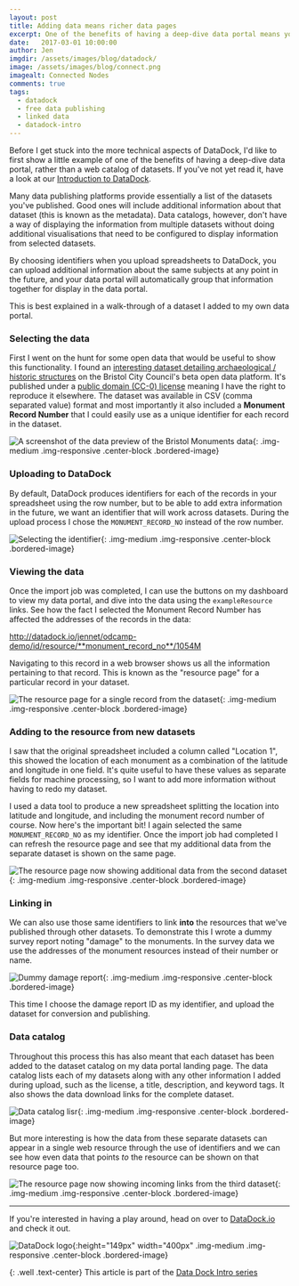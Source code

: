 ```yaml
---
layout: post
title: Adding data means richer data pages
excerpt: One of the benefits of having a deep-dive data portal means you can add data later to enrich your data pages
date:   2017-03-01 10:00:00
author: Jen
imgdir:	/assets/images/blog/datadock/
image: /assets/images/blog/connect.png
imagealt: Connected Nodes
comments: true
tags:
  - datadock
  - free data publishing
  - linked data
  - datadock-intro
---
```


Before I get stuck into the more technical aspects of DataDock, I'd like to first show a little example of one of the benefits of having a deep-dive data portal, rather than a web catalog of datasets. If you've not yet read it, have a look at our [Introduction to DataDock](/blog/2017/02/28/introducing-datadock.html).

Many data publishing platforms provide essentially a list of the datasets you've published. Good ones will include additional information about that dataset (this is known as the metadata). Data catalogs, however, don't have a way of displaying the information from multiple datasets without doing additional visualisations that need to be configured to display information from selected datasets.

By choosing identifiers when you upload spreadsheets to DataDock, you can upload additional information about the same subjects at any point in the future, and your data portal will automatically group that information together for display in the data portal.

This is best explained in a walk-through of a dataset I added to my own data portal.

### Selecting the data

First I went on the hunt for some open data that would be useful to show this functionality. I found an [interesting dataset detailing archaeological / historic structures](https://opendata.bristol.gov.uk/Land-Use/Bristol-Monuments/nyj9-igak) on the Bristol City Council's beta open data platform. It's published under a [public domain (CC-0) license](https://creativecommons.org/publicdomain/zero/1.0/legalcode) meaning I have the right to reproduce it elsewhere. The dataset was available in CSV (comma separated value) format and most importantly it also included a **Monument Record Number** that I could easily use as a unique identifier for each record in the dataset.

![A screenshot of the data preview of the Bristol Monuments data]({{page.imgdir}}bristol_monuments_preview.png){: .img-medium .img-responsive .center-block .bordered-image}

### Uploading to DataDock

By default, DataDock produces identifiers for each of the records in your spreadsheet using the row number, but to be able to add extra information in the future, we want an identifier that will work across datasets. During the upload process I chose the <code>MONUMENT_RECORD_NO</code> instead of the row number. 

![Selecting the identifier]({{page.imgdir}}bristol_monuments_identifiers.png){: .img-medium .img-responsive .center-block .bordered-image}

### Viewing the data

Once the import job was completed, I can use the buttons on my dashboard to view my data portal, and dive into the data using the <code>exampleResource</code> links. See how the fact I selected the Monument Record Number has affected the addresses of the records in the data:

http://datadock.io/jennet/odcamp-demo/id/resource/**monument_record_no**/1054M

Navigating to this record in a web browser shows us all the information pertaining to that record. This is known as the "resource page" for a particular record in your dataset.

![The resource page for a single record from the dataset]({{page.imgdir}}bristol_monuments_resource.png){: .img-medium .img-responsive .center-block .bordered-image}

### Adding to the resource from new datasets

I saw that the original spreadsheet included a column called "Location 1", this showed the location of each monument as a combination of the latitude and longitude in one field. It's quite useful to have these values as separate fields for machine processing, so I want to add more information without having to redo my dataset.

I used a data tool to produce a new spreadsheet splitting the location into latitude and longitude, and including the monument record number of course. Now here's the important bit! I again selected the same <code>MONUMENT_RECORD_NO</code> as my identifier. Once the import job had completed I can refresh the resource page and see that my additional data from the separate dataset is shown on the same page.
  
 ![The resource page now showing additional data from the second dataset]({{page.imgdir}}bristol_monuments_resource2.png){: .img-medium .img-responsive .center-block .bordered-image}
 
### Linking in
 
We can also use those same identifiers to link **into** the resources that we've published through other datasets. To demonstrate this I wrote a dummy survey report noting "damage" to the monuments. In the survey data we use the addresses of the monument resources instead of their number or name.

![Dummy damage report]({{page.imgdir}}dummy_damage.png){: .img-medium .img-responsive .center-block .bordered-image}

This time I choose the damage report ID as my identifier, and upload the dataset for conversion and publishing.

### Data catalog

Throughout this process this has also meant that each dataset has been added to the dataset catalog on my data portal landing page. The data catalog lists each of my datasets along with any other information I added during upload, such as the license, a title, description, and keyword tags. It also shows the data download links for the complete dataset.

![Data catalog lisr]({{page.imgdir}}data_catalog.png){: .img-medium .img-responsive .center-block .bordered-image}

But more interesting is how the data from these separate datasets can appear in a single web resource through the use of identifiers and we can see how even data that points *to* the resource can be shown on that resource page too.

![The resource page now showing incoming links from the third dataset]({{page.imgdir}}bristol_monuments_resource3.png){: .img-medium .img-responsive .center-block .bordered-image}

<hr />

If you're interested in having a play around, head on over to [DataDock.io](http://datadock.io) and check it out. 


![DataDock logo]({{page.imgdir}}DataDock_ColourTrans.png){:height="149px" width="400px" .img-medium .img-responsive .center-block .bordered-image}


{: .well .text-center}
This article is part of the [Data Dock Intro series](/blog/tags/datadock-intro/)